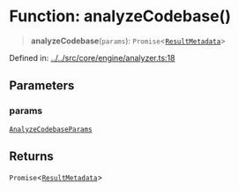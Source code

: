 # Function: analyzeCodebase()

> **analyzeCodebase**(`params`): `Promise`\<[`ResultMetadata`](../interfaces/ResultMetadata.md)\>

Defined in: [../../src/core/engine/analyzer.ts:18](https://github.com/zotoio/x-fidelity/blob/749b04f14475849294420145101445f325608e85/src/core/engine/analyzer.ts#L18)

## Parameters

### params

[`AnalyzeCodebaseParams`](../interfaces/AnalyzeCodebaseParams.md)

## Returns

`Promise`\<[`ResultMetadata`](../interfaces/ResultMetadata.md)\>
